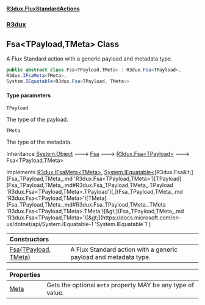 #### [R3dux.FluxStandardActions](R3dux.FluxStandardActions.md 'R3dux.FluxStandardActions')
### [R3dux](R3dux.FluxStandardActions.md#R3dux 'R3dux')

## Fsa<TPayload,TMeta> Class

A Flux Standard action with a generic payload and metadata type.

```csharp
public abstract class Fsa<TPayload,TMeta> : R3dux.Fsa<TPayload>,
R3dux.IFsaMeta<TMeta>,
System.IEquatable<R3dux.Fsa<TPayload, TMeta>>
```
#### Type parameters

<a name='R3dux.Fsa_TPayload,TMeta_.TPayload'></a>

`TPayload`

The type of the payload.

<a name='R3dux.Fsa_TPayload,TMeta_.TMeta'></a>

`TMeta`

The type of the metadata.

Inheritance [System.Object](https://docs.microsoft.com/en-us/dotnet/api/System.Object 'System.Object') &#129106; [Fsa](Fsa.md 'R3dux.Fsa') &#129106; [R3dux.Fsa&lt;](Fsa_TPayload_.md 'R3dux.Fsa<TPayload>')[TPayload](Fsa_TPayload,TMeta_.md#R3dux.Fsa_TPayload,TMeta_.TPayload 'R3dux.Fsa<TPayload,TMeta>.TPayload')[&gt;](Fsa_TPayload_.md 'R3dux.Fsa<TPayload>') &#129106; Fsa<TPayload,TMeta>

Implements [R3dux.IFsaMeta&lt;](IFsaMeta_TMeta_.md 'R3dux.IFsaMeta<TMeta>')[TMeta](Fsa_TPayload,TMeta_.md#R3dux.Fsa_TPayload,TMeta_.TMeta 'R3dux.Fsa<TPayload,TMeta>.TMeta')[&gt;](IFsaMeta_TMeta_.md 'R3dux.IFsaMeta<TMeta>'), [System.IEquatable&lt;](https://docs.microsoft.com/en-us/dotnet/api/System.IEquatable-1 'System.IEquatable`1')[R3dux.Fsa&lt;](Fsa_TPayload,TMeta_.md 'R3dux.Fsa<TPayload,TMeta>')[TPayload](Fsa_TPayload,TMeta_.md#R3dux.Fsa_TPayload,TMeta_.TPayload 'R3dux.Fsa<TPayload,TMeta>.TPayload')[,](Fsa_TPayload,TMeta_.md 'R3dux.Fsa<TPayload,TMeta>')[TMeta](Fsa_TPayload,TMeta_.md#R3dux.Fsa_TPayload,TMeta_.TMeta 'R3dux.Fsa<TPayload,TMeta>.TMeta')[&gt;](Fsa_TPayload,TMeta_.md 'R3dux.Fsa<TPayload,TMeta>')[&gt;](https://docs.microsoft.com/en-us/dotnet/api/System.IEquatable-1 'System.IEquatable`1')

| Constructors | |
| :--- | :--- |
| [Fsa(TPayload, TMeta)](Fsa_TPayload,TMeta_.Fsa(TPayload,TMeta).md 'R3dux.Fsa<TPayload,TMeta>.Fsa(TPayload, TMeta)') | A Flux Standard action with a generic payload and metadata type. |

| Properties | |
| :--- | :--- |
| [Meta](Fsa_TPayload,TMeta_.Meta.md 'R3dux.Fsa<TPayload,TMeta>.Meta') | Gets the optional `meta` property MAY be any type of value. |
